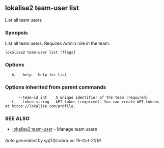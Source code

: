 ## lokalise2 team-user list

List all team users

### Synopsis

List all team users. Requires Admin role in the team.

```
lokalise2 team-user list [flags]
```

### Options

```
  -h, --help   help for list
```

### Options inherited from parent commands

```
      --team-id int    A unique identifier of the team (required).
  -t, --token string   API token (required). You can create API tokens at https://lokalise.com/profile.
```

### SEE ALSO

* [lokalise2 team-user](lokalise2_team-user.md)	 - Manage team users

###### Auto generated by spf13/cobra on 15-Oct-2019
